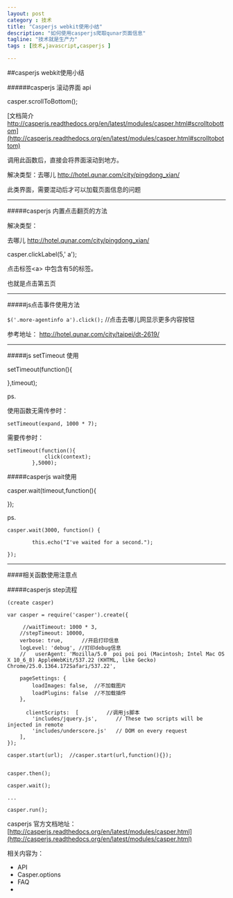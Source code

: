 ```yaml
---
layout: post
category : 技术
title: "Casperjs webkit使用小结"
description: "如何使用casperjs爬取qunar页面信息"
tagline: "技术就是生产力"
tags : [技术,javascript,casperjs ]

---
```



##casperjs  webkit使用小结


######casperjs 滚动界面 api  


casper.scrollToBottom(); 

[文档简介 http://casperjs.readthedocs.org/en/latest/modules/casper.html#scrolltobottom](http://casperjs.readthedocs.org/en/latest/modules/casper.html#scrolltobottom)


调用此函数后，直接会将界面滚动到地方。

解决类型：去哪儿 http://hotel.qunar.com/city/pingdong_xian/

此类界面，需要混动后才可以加载页面信息的问题
___

#####casperjs 内置点击翻页的方法

解决类型：

去哪儿 http://hotel.qunar.com/city/pingdong_xian/

casper.clickLabel(5,' a');  

点击标签<a\> 中包含有5的标签。

也就是点击第五页

___

#####js点击事件使用方法 

`$('.more-agentinfo a').click();` //点击去哪儿网显示更多内容按钮

参考地址： http://hotel.qunar.com/city/taipei/dt-2619/

____

#####js setTimeout 使用

setTimeout(function(){

},timeout);

ps.


使用函数无需传参时：
 
```
setTimeout(expand, 1000 * 7);
```

需要传参时：

```
setTimeout(function(){
            click(context);
        },5000);
```

#####casperjs wait使用

casper.wait(timeout,function(){

});

ps.

```
casper.wait(3000, function() {
      	
      	this.echo("I've waited for a second.");

});
```
___

####相关函数使用注意点

#####casperjs step流程

```
(create casper)

var casper = require('casper').create({

	 //waitTimeout: 1000 * 3,
    //stepTimeout: 10000,
    verbose: true,      //开启打印信息
    logLevel: 'debug', //打印debug信息
    //   userAgent: 'Mozilla/5.0  poi poi poi (Macintosh; Intel Mac OS X 10_6_8) AppleWebKit/537.22 (KHTML, like Gecko) Chrome/25.0.1364.172Safari/537.22',

    pageSettings: {
        loadImages: false,  //不加载图片
        loadPlugins: false  //不加载插件
    },	
    
      clientScripts:  [			//调用js脚本
        'includes/jquery.js',      // These two scripts will be injected in remote
        'includes/underscore.js'   // DOM on every request
    ],
});

casper.start(url);  //casper.start(url,function(){});


casper.then();

casper.wait();

...

casper.run();

```



casperjs 官方文档地址：
[http://casperjs.readthedocs.org/en/latest/modules/casper.html](http://casperjs.readthedocs.org/en/latest/modules/casper.html)

相关内容为：

- API
- Casper.options
- FAQ
- 
